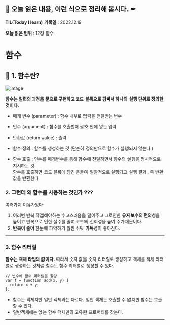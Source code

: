## 📕 오늘 읽은 내용, 이런 식으로 정리해 봅시다. ✒

**TIL(Today I learn) 기록일** : 2022.12.19

**오늘 읽은 범위** : 12장 함수

# 함수


## 📖 1. 함수란?

![image](https://user-images.githubusercontent.com/76567238/180666978-688d0050-919a-4c27-b535-2faa2ebecf00.png)

**함수는 일련의 과정을 문으로 구현하고 코드 블록으로 감싸서 하나의 실행 단위로 정의한 것이다.**


- 매개 변수 (parameter) : 함수 내부로 입력을 전달받는 변수

- 인수 (argument) : 함수를 호출할때 괄호 안에 넣는 입력

- 반환값 (return value) : 출력

- 함수 정의 :  함수를 생성하는 것 (단순히 정의만으로 함수가 실행되지 않는다.)

- 함수 호출 : 인수를 매개변수를 통해 함수에 전달하면서 함수의 실행을 명시적으로 지시하는 것   
             함수를 호출하면 코드 블록에 담긴 문들이 일괄적으로 실행되고 실행 결과 , 즉 반환값을 반환한다





### 2. 그런데 왜 함수를 사용하는 것인가 ??? 

여러가지 이유가있다. 

1. 여러번 반복 작업해야하는 수고스러움을 덜어주고 그로인한 **유지보수의 편의성**을 높이고 반복으로 인한 실수를 줄여 코드의 신뢰성을 높여 주기때문이다.    
2. **반복이 줄어** 한눈에 파악하기 훨씬 쉬워 **가독성**이 좋아진다.   



---

### 3. 함수 리터럴

  **함수는 객체 타입의 값이다.** 따라서 숫자 값을 숫자 리터럴로 생성하고 객체를 객체 리터럴로 생성하는 것처럼 함수도 함수 리터럴로 생성할 수 있다.
  ```
  // 변수에 함수 리터럴을 할당
  var f = function add(x, y) {
    return x + y;
  };
  ```
  
  
  
 
  - 함수는 객체지만 일반 객체와는 다르다. 일반 객체는 호출할 수 없지만 함수는 호출할 수 있다.    
  - 일반객체에는 없는 함수 객체만의 고유한 프로퍼티를 갖는다.
 

---

